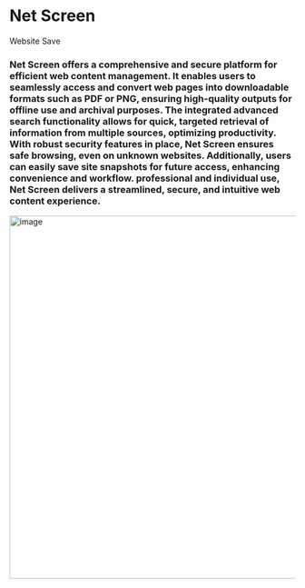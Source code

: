 # Net Screen
Website Save
### Net Screen offers a comprehensive and secure platform for efficient web content management. It enables users to seamlessly access and convert web pages into downloadable formats such as PDF or PNG, ensuring high-quality outputs for offline use and archival purposes. The integrated advanced search functionality allows for quick, targeted retrieval of information from multiple sources, optimizing productivity. With robust security features in place, Net Screen ensures safe browsing, even on unknown websites. Additionally, users can easily save site snapshots for future access, enhancing convenience and workflow. professional and individual use, Net Screen delivers a streamlined, secure, and intuitive web content experience.

<img width="1366" height="639" alt="image" src="https://github.com/user-attachments/assets/937a0e70-e8d2-4052-b2b5-c71ca01872df" />
